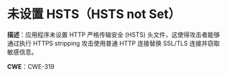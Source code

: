 # 未设置 HSTS（HSTS not Set）

**描述**：应用程序未设置 HTTP 严格传输安全 (HSTS) 头文件，这使得攻击者能够通过执行 HTTPS stripping 攻击使用普通 HTTP 连接替换 SSL/TLS 连接并窃取敏感信息。

**CWE**：CWE-319